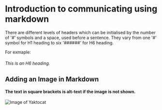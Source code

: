 # Introduction to communicating using markdown
There are different levels of headers which can be initialised by the number of '#' symbols and a space, used before a sentence.
They vary from one '#' symbol for H1 heading to six '######' for H6 heading.

For exmaple: 
###### This is an H6 heading.

## Adding an Image in Markdown
#### The text in square brackets is alt-text if the image is not shown.
![Image of Yaktocat](https://octodex.github.com/images/yaktocat.png)
